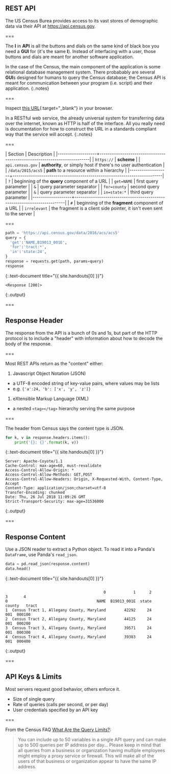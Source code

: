 ---
---

## REST API

The US Census Burea provides access to its vast stores of demographic
data via their API at <https://api.census.gov>.

===

The **I** in **API** is all the buttons and dials on the same kind of
black box you need a **GUI** for (it's the same **I**).  Instead of
interfacing with a user, those buttons and dials are meant for another
software application.

In the case of the Census, the main component of the application is
some relational database management system. There probabably are
several **GUI**s designed for humans to query the Census database; the
Census API is meant for communication between your program
(i.e. script) and their application.
{:.notes}

===

Inspect [this URL](https://api.census.gov/data/2015/acs5?get=NAME&for=county&in=state:24#irrelephant){:target="_blank"} in your browser.

In a RESTful web service, the already universal system for
transferring data over the internet, known as HTTP is half of the
interface. All you really need is documentation for how to construct
the URL in a standards compliant way that the service will accept.
{:.notes}

===

| Section           | Description                                                             |
|-------------------+-------------------------------------------------------------------------|
| `https://`        | **scheme**                                                              |
| `api.census.gov`  | **authority**, or simply host if there's no user authentication         |
| `/data/2015/acs5` | **path** to a resource within a hierarchy                               |
|-------------------+-------------------------------------------------------------------------|
| `?`               | beginning of the **query** component of a URL                           |
| `get=NAME`        | first query parameter                                                   |
| `&`               | query parameter separator                                               |
| `for=county`      | second query parameter                                                  |
| `&`               | query parameter separator                                               |
| `in=state:*`      | third query parameter                                                   |
|-------------------+-------------------------------------------------------------------------|
| `#`               | beginning of the **fragment** component of a URL                        |
| `irrelevant`      | the fragment is a client side pointer, it isn't even sent to the server |

===


~~~python
path = 'https://api.census.gov/data/2016/acs/acs5'
query = {
  'get':'NAME,B19013_001E',
  'for':'tract:*',
  'in':'state:24',
}
response = requests.get(path, params=query)
response
~~~
{:.text-document title="{{ site.handouts[0] }}"}

~~~
<Response [200]>
~~~
{:.output}



===

## Response Header

The response from the API is a bunch of 0s and 1s, but part of the
HTTP protocol is to include a "header" with information about how
to decode the body of the response.

===

Most REST APIs return as the "content" either:

1. Javascript Object Notation (JSON)
  - a UTF-8 encoded string of key-value pairs, where values may be lists
  - e.g. `{'a':24, 'b': ['x', 'y', 'z']}`
1. eXtensible Markup Language (XML)
  - a nested `<tag></tag>` hierarchy serving the same purpose

===

The header from Census says the content type is JSON.


~~~python
for k, v in response.headers.items():
    print('{}: {}'.format(k, v))
~~~
{:.text-document title="{{ site.handouts[0] }}"}

~~~
Server: Apache-Coyote/1.1
Cache-Control: max-age=60, must-revalidate
Access-Control-Allow-Origin: *
Access-Control-Allow-Methods: GET,POST
Access-Control-Allow-Headers: Origin, X-Requested-With, Content-Type, Accept
Content-Type: application/json;charset=utf-8
Transfer-Encoding: chunked
Date: Thu, 26 Jul 2018 11:09:26 GMT
Strict-Transport-Security: max-age=31536000
~~~
{:.output}



===

## Response Content

Use a JSON reader to extract a Python object. To read it into
a Panda's `DataFrame`, use Panda's `read_json`.


~~~python
data = pd.read_json(response.content)
data.head()
~~~
{:.text-document title="{{ site.handouts[0] }}"}

~~~

                                           0            1      2       3       4
0                                       NAME  B19013_001E  state  county   tract
1  Census Tract 1, Allegany County, Maryland        42292     24     001  000100
2  Census Tract 2, Allegany County, Maryland        44125     24     001  000200
3  Census Tract 3, Allegany County, Maryland        39571     24     001  000300
4  Census Tract 4, Allegany County, Maryland        39383     24     001  000400
~~~
{:.output}



===

## API Keys & Limits

Most servers request good behavior, others enforce it.

- Size of single query
- Rate of queries (calls per second, or per day)
- User credentials specified by an API key

===

From the Census FAQ [What Are the Query Limits?](https://www.census.gov/data/developers/guidance/api-user-guide.Query_Components.html):

>You can include up to 50 variables in a single API query and can make
>up to 500 queries per IP address per day...  Please keep in mind that
>all queries from a business or organization having multiple employees
>might employ a proxy service or firewall. This will make all of the
>users of that business or organization appear to have the same IP
>address.
